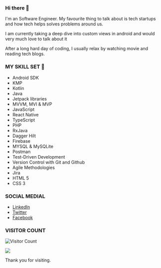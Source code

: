 ### Hi there 👋
<!-- Last Updated at 23/05/2022  -->
<!-- Updated at 11/10/2021  -->
<!-- erer -->
<!--
**Oluwafemijohn/Oluwafemijohn** is a ✨ _special_ ✨ repository because its `README.md` (this file) appears on your GitHub profile.

Here are some ideas to get you started:

- 🔭 I’m currently working on ...
- 🌱 I’m currently learning ...
- 👯 I’m looking to collaborate on ...
- 🤔 I’m looking for help with ...
- 💬 Ask me about ...
- 📫 How to reach me: ...
- 😄 Pronouns: ...
- ⚡ Fun fact: ...
-->
I'm an Software Engineer.
My favourite thing to talk about is tech startups and how tech helps solves problems around us.

I am currently taking a deep dive into custom views in android and would very much love to talk about it

After a long hard day of coding, I usually relax by watching movie and reading tech blogs.

### MY SKILL SET 🔭
* Android SDK
* KMP
* Kotlin
* Java
* Jetpack libraries
* MVVM, MVI & MVP
* JavaScript
* React Native
* TypeScript
* PHP
* RxJava
* Dagger Hilt
* Firebase
* MYSQL & MySQLite
* Postman
* Test-Driven Development
* Version Control with Git and Github
* Agile Methodologies
* Jira
* HTML 5
* CSS 3

### SOCIAL MEDIAL
* [LinkedIn](https://www.linkedin.com/in/oluwafemi-john-ogundipe-63a273118/)
* [Twitter](https://twitter.com/johnoluwafemi01?s=08)
* [Facebook](https://web.facebook.com/johnoluwafemi.ogundipe/)
<!-- * [Email](femiogundipe01@gmail.com) -->

### VISITOR COUNT
![Visitor Count](https://profile-counter.glitch.me/{Oluwafemijohn}/count.svg)

![](https://komarev.com/ghpvc/?username=Oluwafemijohn&color=green&style=plastic)

Thank you for visiting.

<!-- cd fdd-->


